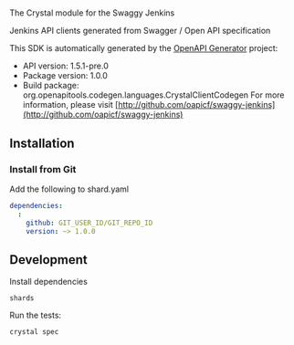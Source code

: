 #

The Crystal module for the Swaggy Jenkins

Jenkins API clients generated from Swagger / Open API specification

This SDK is automatically generated by the [OpenAPI Generator](https://openapi-generator.tech) project:

- API version: 1.5.1-pre.0
- Package version: 1.0.0
- Build package: org.openapitools.codegen.languages.CrystalClientCodegen
For more information, please visit [http://github.com/oapicf/swaggy-jenkins](http://github.com/oapicf/swaggy-jenkins)

## Installation

### Install from Git

Add the following to shard.yaml

```yaml
dependencies:
  :
    github: GIT_USER_ID/GIT_REPO_ID
    version: ~> 1.0.0
```

## Development

Install dependencies

```shell
shards
```

Run the tests:

```shell
crystal spec
```
